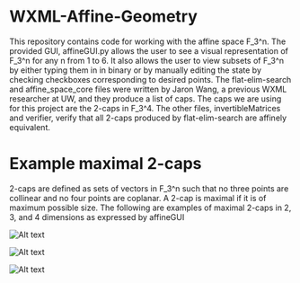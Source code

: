 # WXML-Affine-Geometry
This repository contains code for working with the affine space F_3^n. The provided GUI, affineGUI.py allows the user to see a visual representation of F_3^n for any n from 1 to 6. It also allows the user to view subsets of F_3^n by either typing them in in binary or by manually editing the state by checking checkboxes corresponding to desired points. The flat-elim-search and affine_space_core files were written by Jaron Wang, a previous WXML researcher at UW, and they produce a list of caps. The caps we are using for this project are the 2-caps in F_3^4. The other files, invertibleMatrices and verifier, verify that all 2-caps produced by flat-elim-search are affinely equivalent.

# Example maximal 2-caps
2-caps are defined as sets of vectors in F_3^n such that no three points are collinear and no four points are coplanar. A 2-cap is maximal if it is of maximum possible size. The following are examples of maximal 2-caps in 2, 3, and 4 dimensions as expressed by affineGUI

![Alt text](/master/results/2D2cap?raw=true "2D Maximal 2-cap")

![Alt text](/master/results/3D2cap.png?raw=true "3D Maximal 2-cap")

![Alt text](/master/results/4D2cap?raw=true "4D Maximal 2-cap")
